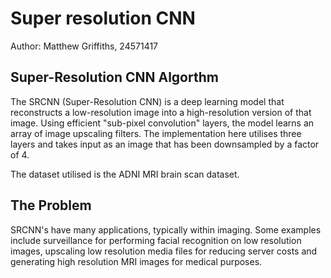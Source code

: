 # Super resolution CNN

Author: Matthew Griffiths, 24571417

## Super-Resolution CNN Algorthm
The SRCNN (Super-Resolution CNN) is a deep learning model that reconstructs a low-resolution 
image into a high-resolution version of that image. Using efficient "sub-pixel convolution" 
layers, the model learns an array of image upscaling filters. The implementation here utilises 
three layers and takes input as an image that has been downsampled by a factor of 4. 

The dataset utilised is the ADNI MRI brain scan dataset.

## The Problem
SRCNN's have many applications, typically within imaging. Some examples include surveillance 
for performing facial recognition on low resolution images, upscaling low resolution media files 
for reducing server costs and generating high resolution MRI images for medical purposes.

